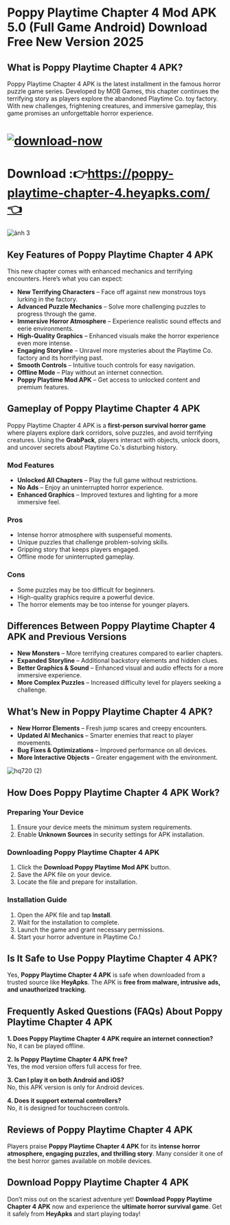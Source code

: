 # Poppy Playtime Chapter 4 Mod APK 5.0 (Full Game Android) Download Free New Version 2025


## What is Poppy Playtime Chapter 4 APK?
Poppy Playtime Chapter 4 APK is the latest installment in the famous horror puzzle game series. Developed by MOB Games, this chapter continues the terrifying story as players explore the abandoned Playtime Co. toy factory. With new challenges, frightening creatures, and immersive gameplay, this game promises an unforgettable horror experience.

#  [![download-now](https://github.com/user-attachments/assets/22657e67-9d2d-46af-a41a-5d365d2ddc1f)](https://poppy-playtime-chapter-4.heyapks.com/)


# Download :👉https://poppy-playtime-chapter-4.heyapks.com/👈

![ảnh 3](https://github.com/user-attachments/assets/8edc1c99-81a4-4ed8-9a8d-398f043f39b2)

## Key Features of Poppy Playtime Chapter 4 APK
This new chapter comes with enhanced mechanics and terrifying encounters. Here’s what you can expect:

- **New Terrifying Characters** – Face off against new monstrous toys lurking in the factory.
- **Advanced Puzzle Mechanics** – Solve more challenging puzzles to progress through the game.
- **Immersive Horror Atmosphere** – Experience realistic sound effects and eerie environments.
- **High-Quality Graphics** – Enhanced visuals make the horror experience even more intense.
- **Engaging Storyline** – Unravel more mysteries about the Playtime Co. factory and its horrifying past.
- **Smooth Controls** – Intuitive touch controls for easy navigation.
- **Offline Mode** – Play without an internet connection.
- **Poppy Playtime Mod APK** – Get access to unlocked content and premium features.

## Gameplay of Poppy Playtime Chapter 4 APK
Poppy Playtime Chapter 4 APK is a **first-person survival horror game** where players explore dark corridors, solve puzzles, and avoid terrifying creatures. Using the **GrabPack**, players interact with objects, unlock doors, and uncover secrets about Playtime Co.'s disturbing history.

### Mod Features
- **Unlocked All Chapters** – Play the full game without restrictions.
- **No Ads** – Enjoy an uninterrupted horror experience.
- **Enhanced Graphics** – Improved textures and lighting for a more immersive feel.

### Pros
- Intense horror atmosphere with suspenseful moments.
- Unique puzzles that challenge problem-solving skills.
- Gripping story that keeps players engaged.
- Offline mode for uninterrupted gameplay.

### Cons
- Some puzzles may be too difficult for beginners.
- High-quality graphics require a powerful device.
- The horror elements may be too intense for younger players.

## Differences Between Poppy Playtime Chapter 4 APK and Previous Versions
- **New Monsters** – More terrifying creatures compared to earlier chapters.
- **Expanded Storyline** – Additional backstory elements and hidden clues.
- **Better Graphics & Sound** – Enhanced visual and audio effects for a more immersive experience.
- **More Complex Puzzles** – Increased difficulty level for players seeking a challenge.

## What’s New in Poppy Playtime Chapter 4 APK?
- **New Horror Elements** – Fresh jump scares and creepy encounters.
- **Updated AI Mechanics** – Smarter enemies that react to player movements.
- **Bug Fixes & Optimizations** – Improved performance on all devices.
- **More Interactive Objects** – Greater engagement with the environment.

![hq720 (2)](https://github.com/user-attachments/assets/8bdb711b-c07d-4b6c-b836-bc2ae6175a24)

## How Does Poppy Playtime Chapter 4 APK Work?
### Preparing Your Device
1. Ensure your device meets the minimum system requirements.
2. Enable **Unknown Sources** in security settings for APK installation.

### Downloading Poppy Playtime Chapter 4 APK
1. Click the **Download Poppy Playtime Mod APK** button.
2. Save the APK file on your device.
3. Locate the file and prepare for installation.

### Installation Guide
1. Open the APK file and tap **Install**.
2. Wait for the installation to complete.
3. Launch the game and grant necessary permissions.
4. Start your horror adventure in Playtime Co.!

## Is It Safe to Use Poppy Playtime Chapter 4 APK?
Yes, **Poppy Playtime Chapter 4 APK** is safe when downloaded from a trusted source like **HeyApks**. The APK is **free from malware, intrusive ads, and unauthorized tracking**.

## Frequently Asked Questions (FAQs) About Poppy Playtime Chapter 4 APK
**1. Does Poppy Playtime Chapter 4 APK require an internet connection?**  
No, it can be played offline.

**2. Is Poppy Playtime Chapter 4 APK free?**  
Yes, the mod version offers full access for free.

**3. Can I play it on both Android and iOS?**  
No, this APK version is only for Android devices.

**4. Does it support external controllers?**  
No, it is designed for touchscreen controls.

## Reviews of Poppy Playtime Chapter 4 APK
Players praise **Poppy Playtime Chapter 4 APK** for its **intense horror atmosphere, engaging puzzles, and thrilling story**. Many consider it one of the best horror games available on mobile devices.

## Download Poppy Playtime Chapter 4 APK
Don’t miss out on the scariest adventure yet! **Download Poppy Playtime Chapter 4 APK** now and experience the **ultimate horror survival game**. Get it safely from **HeyApks** and start playing today!
